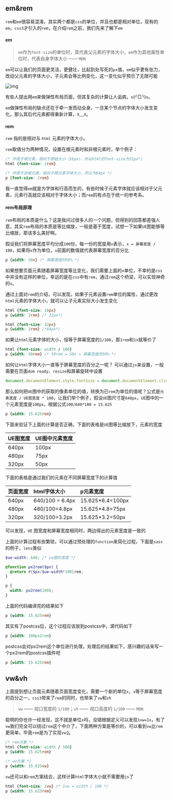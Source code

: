 ## em&rem

`rem`和`em`很容易混淆，其实两个都是`css`的单位，并且也都是相对单位，现有的`em`，`css3`才引入的`rem`，在介绍`rem`之前，我们先来了解下`em`

#### em

> `em`作为`font-size`的单位时，其代表父元素的字体大小，`em`作为其他属性单位时，代表自身字体大小 —— `MDN`

`em`可以让我们的页面更灵活，更健壮，比起到处写死的`px`值，`em`似乎更有张力，改动父元素的字体大小，子元素会等比例变化，这一变化似乎预示了无限可能

![img](assets/519-20200902171819362.png)

有些人提出用`em`来做弹性布局页面，但其复杂的计算让人诟病，`o`(╯□╰)`o`。

`em`做弹性布局的缺点还在于牵一发而动全身，一旦某个节点的字体大小发生变化，那么其后代元素都得重新计算，`X`﹏`X`。

#### rem

`rem` 指的是相对与 `html` 元素的字体大小。

`rem`取值分为两种情况，设置在根元素时和非根元素时，举个例子：

```css
/* 作用于根元素，相对于原始大小（16px），所以html的font-size为32px*/
html {font-size: 2rem}

/* 作用于非根元素，相对于根元素字体大小，所以为64px */
p {font-size: 2rem}
```

我一直觉得`em`就是为字体和行高而生的，有些时候子元素字体就应该相对于父元素，元素行高就应该相对于字体大小；而`rem`的有点在于统一的参考系。

#### rem布局原理

`rem`布局的本质是什么？这是我问过很多人的一个问题，但得到的回答都差强人意，其实`rem`布局的本质是等比缩放，一般是基于宽度，试想一下如果`UE`图能够等比缩放，那该多么美好啊。

假设我们将屏幕宽度平均分成`100`份，每一份的宽度用`x`表示，`x = 屏幕宽度 / 100`，如果将`x`作为单位，`x`前面的数值就代表屏幕宽度的百分比

```css
p {width: 50x} /* 屏幕宽度的50% */
```

如果想要页面元素随着屏幕宽度等比变化，我们需要上面的`x`单位，不幸的是`css`中并没有这样的单位，幸运的是在`css`中有`rem`，通过`rem`这个桥梁，可以实现神奇的`x`。

通过上面对`rem`的介绍，可以发现，如果子元素设置`rem`单位的属性，通过更改`html`元素的字体大小，就可以让子元素实际大小发生变化

```Css
html {font-size: 16px}
p {width: 2rem} /* 32px*/

html {font-size: 32px}
p {width: 2rem} /*64px*/
```

如果让`html`元素字体的大小，恒等于屏幕宽度的`1/100`，那`1rem`和`1x`就等价了

```css
html {font-size: width / 100}
p {width: 50rem} /* 50rem = 50x = 屏幕宽度的50% */
```

如何让`html`字体大小一直等于屏幕宽度的百分之一呢？ 可以通过`js`来设置，一般需要在页面`dom ready`、`resize`和屏幕旋转中设置

```js
document.documentElement.style.fontSize = document.documentElement.clientWidth / 100 + 'px';
```

那么如何把``UE``图中的获取的像素单位的值，转换为已``rem``为单位的值呢？公式是`元素宽度 / UE图宽度 * 100`，让我们举个例子，假设``UE``图尺寸是``640px``，``UE``图中的一个元素宽度是``100px``，根据公式`100/640*100 = 15.625`

```css
p {width: 15.625rem}
```

下面来验证下上面的计算是否正确，下面的表格是`UE`图等比缩放下，元素的宽度

| UE图宽度 | UE图中元素宽度 |
| :------- | :------------- |
| 640px    | 100px          |
| 480px    | 75px           |
| 320px    | 50px           |

下面的表格是通过我们的元素在不同屏幕宽度下的计算值

| 页面宽度 | html字体大小    | p元素宽度        |
| :------- | :-------------- | :--------------- |
| 640px    | 640/100 = 6.4px | 15.625*6.4=100px |
| 480px    | 480/100=4.8px   | 15.625*4.8=75px  |
| 320px    | 320/100=3.2px   | 15.625*3.2=50px  |

可以发现，`UE` 图宽度和屏幕宽度相同时，两边得出的元素宽度是一致的

上面的计算过程有些繁琐，可以通过预处理的`function`来简化过程，下面是`sass`的例子，`less`类似

```scss
$ue-width: 640; /* ue图的宽度 */

@function px2rem($px) {
  @return #{$px/$ue-width*100}rem;
}

p {
  width: px2rem(100);
}
```

上面的代码编译完的结果如下

```css
p {width: 15.625rem}
```

其实有了postcss后，这个过程应该放到postcss中，源代码如下

```css
p {width: 100px2rem}
```

postcss会对px2rem这个单位进行处理，处理后的结果如下，感兴趣的话来写一个px2rem的postcss插件吧

```css
p {width: 15.625rem}
```

## vw&vh

上面提到想让页面元素随着页面宽度变化，需要一个新的单位`x`，`x`等于屏幕宽度的百分之一，`css3`带来了`rem`的同时，也带来了`vw`和`vh`

> `vw` —— 视口宽度的 `1/100`；`vh` —— 视口高度的 `1/100` —— `MDN`

聪明的你也许一经发现，这不就是单位`x`吗，没错根据定义可以发现`1vw=1x`，有了`vw`我们完全可以绕过`rem`这个中介了，下面两种方案是等价的，可以看到`vw`比`rem`更简单，毕竟`rem`是为了实现`vw`么

```css
/* rem方案 */
html {font-size: width / 100}
p {width: 15.625rem}

/* vw方案 */
p {width: 15.625vw}
```

`vw`还可以和`rem`方案结合，这样计算`html`字体大小就不需要用`js`了

```css
html {font-size: 1vw} /* 1vw = width / 100 */
p {width: 15.625rem}
```

